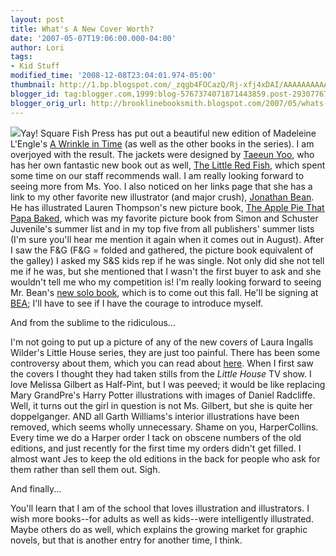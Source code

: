 ```yaml
---
layout: post
title: What's A New Cover Worth?
date: '2007-05-07T19:06:00.000-04:00'
author: Lori
tags:
- Kid Stuff
modified_time: '2008-12-08T23:04:01.974-05:00'
thumbnail: http://1.bp.blogspot.com/_zqgb4FOCazQ/Rj-xfj4xDAI/AAAAAAAAAA0/ZATZf0u9hkY/s72-c/AWrinkleinTime.jpg
blogger_id: tag:blogger.com,1999:blog-5767374071871443859.post-2930776755574020442
blogger_orig_url: http://brooklinebooksmith.blogspot.com/2007/05/whats-new-cover-worth_07.html
---
```

![](http://1.bp.blogspot.com/_zqgb4FOCazQ/Rj-xfj4xDAI/AAAAAAAAAA0/ZATZf0u9hkY/s320/AWrinkleinTime.jpg)Yay! Square Fish Press has put out a beautiful new edition of Madeleine L'Engle's [A Wrinkle in Time](http://brookline.booksense.com/NASApp/store/Product?s=showproduct&isbn=9780312367541) (as well as the other books in the series). I am overjoyed with the result. The jackets were designed by [Taeeun Yoo](http://www.taeeunyoo.com/index.htm), who has her own fantastic new book out as well, [The Little Red Fish](http://brookline.booksense.com/NASApp/store/Product?s=showproduct&isbn=9780803731455), which spent some time on our staff recommends wall. I am really looking forward to seeing more from Ms. Yoo. I also noticed on her links page that she has a link to my other favorite new illustrator (and major crush), [Jonathan Bean](http://www.jonathanbean.com/index.html). He has illustrated Lauren Thompson's new picture book, [The Apple Pie That Papa Baked](http://brookline.booksense.com/NASApp/store/Search;jsessionid=abcyNQKphyynx6kggLOjr), which was my favorite picture book from Simon and Schuster Juvenile's summer list and in my top five from all publishers' summer lists (I'm sure you'll hear me mention it again when it comes out in August). After I saw the F&G (F&G = folded and gathered, the picture book equivalent of the galley) I asked my S&S kids rep if he was single. Not only did she not tell me if he was, but she mentioned that I wasn't the first buyer to ask and she wouldn't tell me who my competition is! I'm really looking forward to seeing Mr. Bean's [new solo book](http://brookline.booksense.com/NASApp/store/Product?s=showproduct&isbn=9780374304461), which is to come out this fall. He'll be signing at [BEA](http://bookexpoamerica.com/App/homepage.cfm?moduleid=42&appname=288); I'll have to see if I have the courage to introduce myself.

And from the sublime to the ridiculous...

I'm not going to put up a picture of any of the new covers of Laura Ingalls Wilder's Little House series, they are just too painful. There has been some controversy about them, which you can read about [here](http://www.publishersweekly.com/article/CA6396630.html). When I first saw the covers I thought they had taken stills from the _Little House_ TV show. I love Melissa Gilbert as Half-Pint, but I was peeved; it would be like replacing Mary GrandPre's Harry Potter illustrations with images of Daniel Radcliffe. Well, it turns out the girl in question is not Ms. Gilbert, but she is quite her doppelganger. AND all Garth Williams's interior illustrations have been removed, which seems wholly unnecessary. Shame on you, HarperCollins. Every time we do a Harper order I tack on obscene numbers of the old editions, and just recently for the first time my orders didn't get filled. I almost want Jes to keep the old editions in the back for people who ask for them rather than sell them out. Sigh.

And finally...

You'll learn that I am of the school that loves illustration and illustrators. I wish more books--for adults as well as kids--were intelligently illustrated. Maybe others do as well, which explains the growing market for graphic novels, but that is another entry for another time, I think.